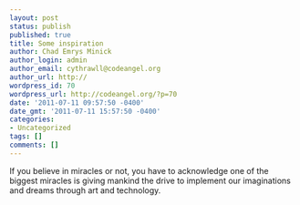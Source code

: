 ```yaml
---
layout: post
status: publish
published: true
title: Some inspiration
author: Chad Emrys Minick
author_login: admin
author_email: cythrawll@codeangel.org
author_url: http://
wordpress_id: 70
wordpress_url: http://codeangel.org/?p=70
date: '2011-07-11 09:57:50 -0400'
date_gmt: '2011-07-11 15:57:50 -0400'
categories:
- Uncategorized
tags: []
comments: []
---
```

<p>If you believe in miracles or not, you have to acknowledge one of the biggest miracles is giving mankind the drive to implement our imaginations and dreams through art and technology.</p>
